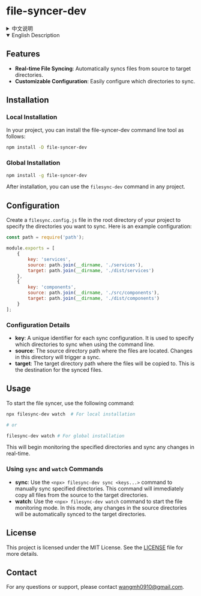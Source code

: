 # file-syncer-dev

<details>
<summary>中文说明</summary>

## 功能

- **实时文件同步**：自动将文件从源目录同步到目标目录。
- **可定制的配置**：轻松配置需要同步的目录。

## 安装

### 本地安装

在你的项目中，可以用以下方法来安装 file-syncer-dev 命令行工具：

```bash
npm install -D file-syncer-dev
```

### 全局安装

```bash
npm install -g file-syncer-dev
```

安装后，你可以在任意项目中直接使用 filesync-dev 命令。

## 配置

在项目的根目录中创建一个 `filesync.config.js` 文件，以指定要同步的目录。以下是一个示例配置：

```js
const path = require('path');

module.exports = [
    {
        key: 'services',
        source: path.join(__dirname, './services'),
        target: path.join(__dirname, './dist/services')
    },
    {
        key: 'components',
        source: path.join(__dirname, './src/components'),
        target: path.join(__dirname, './dist/components')
    }
];
```

### 配置详情

- **key**：每个同步配置的唯一标识符。在使用命令行时用于指定要同步的目录。
- **source**：文件所在的源目录路径。此目录中的更改将触发同步。
- **target**：文件将被复制到的目标目录路径。这是同步文件的目的地。

## 使用

要启动文件同步器，请使用以下命令：

```bash
npx filesync-dev watch  # 只安装在项目

# or

filesync-dev watch # 已全局安装
```

这将开始监控指定的目录，并实时同步任何更改。

### 使用 `sync` 和 `watch` 命令

- **sync**：使用 `<npx> filesync-dev sync <keys...>` 命令手动同步指定的目录。此命令将立即将源目录中的所有文件复制到目标目录。
- **watch**：使用 `<npx> filesync-dev watch` 命令启动文件监控模式。此模式下，任何源目录中的更改都会自动同步到目标目录。

## 许可证

此项目根据 MIT 许可证授权。有关详细信息，请参阅 [LICENSE](LICENSE) 文件。

## 联系

如有任何问题或需要支持，请联系 wangmh0910@gmail.com。

</details>

<details open>
<summary>English Description</summary>

## Features

- **Real-time File Syncing**: Automatically syncs files from source to target directories.
- **Customizable Configuration**: Easily configure which directories to sync.

## Installation

### Local Installation

In your project, you can install the file-syncer-dev command line tool as follows:

```bash
npm install -D file-syncer-dev
```

### Global Installation

```bash
npm install -g file-syncer-dev
```

After installation, you can use the `filesync-dev` command in any project.

## Configuration

Create a `filesync.config.js` file in the root directory of your project to specify the directories you want to sync. Here is an example configuration:

```js
const path = require('path');

module.exports = [
    {
        key: 'services',
        source: path.join(__dirname, './services'),
        target: path.join(__dirname, './dist/services')
    },
    {
        key: 'components',
        source: path.join(__dirname, './src/components'),
        target: path.join(__dirname, './dist/components')
    }
];
```

### Configuration Details

- **key**: A unique identifier for each sync configuration. It is used to specify which directories to sync when using the command line.
- **source**: The source directory path where the files are located. Changes in this directory will trigger a sync.
- **target**: The target directory path where the files will be copied to. This is the destination for the synced files.

## Usage

To start the file syncer, use the following command:

```bash
npx filesync-dev watch  # For local installation

# or

filesync-dev watch # For global installation
```

This will begin monitoring the specified directories and sync any changes in real-time.

### Using `sync` and `watch` Commands

- **sync**: Use the `<npx> filesync-dev sync <keys...>` command to manually sync specified directories. This command will immediately copy all files from the source to the target directories.
- **watch**: Use the `<npx> filesync-dev watch` command to start the file monitoring mode. In this mode, any changes in the source directories will be automatically synced to the target directories.

## License

This project is licensed under the MIT License. See the [LICENSE](LICENSE) file for more details.

## Contact

For any questions or support, please contact wangmh0910@gmail.com.

</details>